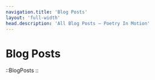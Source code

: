 ```yaml
---
navigation.title: 'Blog Posts'
layout: 'full-width'
head.description: 'All Blog Posts — Poetry In Motion'
---
```

# Blog Posts

::BlogPosts
::